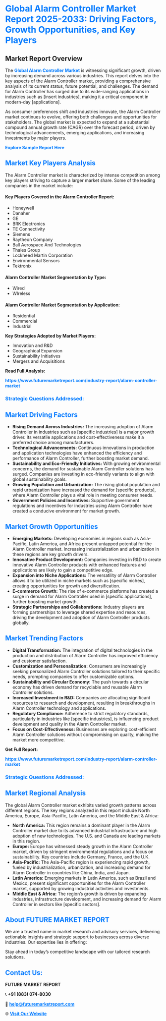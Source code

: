 <h1 style="color: #007BFF;">Global Alarm Controller Market Report 2025-2033: Driving Factors, Growth Opportunities, and Key Players</h1>

<section id="overview">
<h2>Market Report Overview</h2>
<p>The <a href="https://www.futuremarketreport.com/industry-report/alarm-controller-market" style="color: #007BFF; text-decoration: none;"><strong>Global Alarm Controller Market</strong></a> is witnessing significant growth, driven by increasing demand across various industries. This report delves into the key aspects of the Alarm Controller market, providing a comprehensive analysis of its current status, future potential, and challenges. The demand for Alarm Controller has surged due to its wide-ranging applications in industries such as [insert industries], making it a critical component in modern-day [applications].</p>
<p>As consumer preferences shift and industries innovate, the Alarm Controller market continues to evolve, offering both challenges and opportunities for stakeholders. The global market is expected to expand at a substantial compound annual growth rate (CAGR) over the forecast period, driven by technological advancements, emerging applications, and increasing investments by major players.</p>
</section>

<section id="overview">
<p><a href="https://www.futuremarketreport.com/request-sample/reportId=103310" style="color: #007BFF; text-decoration: none;"><strong>Explore Sample Report Here</strong></a></p>
</section>

<section id="key-players">
<h2 style="color: #007BFF;">Market Key Players Analysis</h2>
<p>The Alarm Controller market is characterized by intense competition among key players striving to capture a larger market share. Some of the leading companies in the market include:</p>
<h4>Key Players Covered in the Alarm Controller Report:</h4>
<ul><li>Honeywell</li><li>Danaher</li><li>GE</li><li>BRK Electronics</li><li>TE Connectivity</li><li>Siemens</li><li>Raytheon Company</li><li>Ball Aerospace And Technologies</li><li>Thales Group</li><li>Lockheed Martin Corporation</li><li>Environmental Sensors</li><li>Tektronix</li></ul>
<h4>Alarm Controller Market Segmentation by Type:</h4>
<ul><li>Wired</li><li>WIreless</li></ul>

<h4>Alarm Controller Market Segmentation by Application:</h4>
<ul><li>Residential</li><li>Commercial</li><li>Industrial</li></ul>
<p><strong>Key Strategies Adopted by Market Players:</strong></p>
<ul>
<li>Innovation and R&D</li>
<li>Geographical Expansion</li>
<li>Sustainability Initiatives</li>
<li>Mergers and Acquisitions</li>
</ul>
</section>

<section>
<p><strong>Read Full Analysis: </strong></p><a href="https://www.futuremarketreport.com/industry-report/alarm-controller-market" style="color: #007BFF; text-decoration: none;"><strong>https://www.futuremarketreport.com/industry-report/alarm-controller-market</strong></a>
<h3 style="color: #007BFF;">Strategic Questions Addressed:</h3>
</section>

<section id="driving-factors">
<h2 style="color: #007BFF;">Market Driving Factors</h2>
<ul>
<li><strong>Rising Demand Across Industries:</strong> The increasing adoption of Alarm Controller in industries such as [specific industries] is a major growth driver. Its versatile applications and cost-effectiveness make it a preferred choice among manufacturers.</li>
<li><strong>Technological Advancements:</strong> Continuous innovations in production and application technologies have enhanced the efficiency and performance of Alarm Controller, further boosting market demand.</li>
<li><strong>Sustainability and Eco-Friendly Initiatives:</strong> With growing environmental concerns, the demand for sustainable Alarm Controller solutions has surged. Companies are investing in eco-friendly variants to align with global sustainability goals.</li>
<li><strong>Growing Population and Urbanization:</strong> The rising global population and rapid urbanization have increased the demand for [specific products], where Alarm Controller plays a vital role in meeting consumer needs.</li>
<li><strong>Government Policies and Incentives:</strong> Supportive government regulations and incentives for industries using Alarm Controller have created a conducive environment for market growth.</li>
</ul>
</section>

<section id="growth-opportunities">
<h2 style="color: #007BFF;">Market Growth Opportunities</h2>
<ul>
<li><strong>Emerging Markets:</strong> Developing economies in regions such as Asia-Pacific, Latin America, and Africa present untapped potential for the Alarm Controller market. Increasing industrialization and urbanization in these regions are key growth drivers.</li>
<li><strong>Innovative Product Development:</strong> Companies investing in R&D to create innovative Alarm Controller products with enhanced features and applications are likely to gain a competitive edge.</li>
<li><strong>Expansion into Niche Applications:</strong> The versatility of Alarm Controller allows it to be utilized in niche markets such as [specific niches], creating opportunities for growth and diversification.</li>
<li><strong>E-commerce Growth:</strong> The rise of e-commerce platforms has created a surge in demand for Alarm Controller used in [specific applications], further boosting market growth.</li>
<li><strong>Strategic Partnerships and Collaborations:</strong> Industry players are forming partnerships to leverage shared expertise and resources, driving the development and adoption of Alarm Controller products globally.</li>
</ul>
</section>

<section id="trending-factors">
<h2 style="color: #007BFF;">Market Trending Factors</h2>
<ul>
<li><strong>Digital Transformation:</strong> The integration of digital technologies in the production and distribution of Alarm Controller has improved efficiency and customer satisfaction.</li>
<li><strong>Customization and Personalization:</strong> Consumers are increasingly seeking personalized Alarm Controller solutions tailored to their specific needs, prompting companies to offer customizable options.</li>
<li><strong>Sustainability and Circular Economy:</strong> The push towards a circular economy has driven demand for recyclable and reusable Alarm Controller solutions.</li>
<li><strong>Increased Investment in R&D:</strong> Companies are allocating significant resources to research and development, resulting in breakthroughs in Alarm Controller technology and applications.</li>
<li><strong>Regulatory Compliance:</strong> Adherence to strict regulatory standards, particularly in industries like [specific industries], is influencing product development and quality in the Alarm Controller market.</li>
<li><strong>Focus on Cost-Effectiveness:</strong> Businesses are exploring cost-efficient Alarm Controller solutions without compromising on quality, making the market more competitive.</li>
</ul>
</section>

<section>
<p><strong>Get Full Report: </strong></p><a href="https://www.futuremarketreport.com/industry-report/alarm-controller-market" style="color: #007BFF; text-decoration: none;"><strong>https://www.futuremarketreport.com/industry-report/alarm-controller-market</strong></a>
<h3 style="color: #007BFF;">Strategic Questions Addressed:</h3>
</section>


<section id="regional-analysis">
<h2 style="color: #007BFF;">Market Regional Analysis</h2>
<p>The global Alarm Controller market exhibits varied growth patterns across different regions. The key regions analyzed in this report include North America, Europe, Asia-Pacific, Latin America, and the Middle East & Africa:</p>
<ul>
<li><strong>North America:</strong> This region remains a dominant player in the Alarm Controller market due to its advanced industrial infrastructure and high adoption of new technologies. The U.S. and Canada are leading markets in this region.</li>
<li><strong>Europe:</strong> Europe has witnessed steady growth in the Alarm Controller market, driven by stringent environmental regulations and a focus on sustainability. Key countries include Germany, France, and the U.K.</li>
<li><strong>Asia-Pacific:</strong> The Asia-Pacific region is experiencing rapid growth, fueled by industrialization, urbanization, and increasing demand for Alarm Controller in countries like China, India, and Japan.</li>
<li><strong>Latin America:</strong> Emerging markets in Latin America, such as Brazil and Mexico, present significant opportunities for the Alarm Controller market, supported by growing industrial activities and investments.</li>
<li><strong>Middle East & Africa:</strong> The region’s growth is driven by expanding industries, infrastructure development, and increasing demand for Alarm Controller in sectors like [specific sectors].</li>
</ul>
</section>

<footer>
<h2 style="color: #007BFF;">About FUTURE MARKET REPORT</h2>
<p>We are a trusted name in market research and advisory services, delivering actionable insights and strategic support to businesses across diverse industries. Our expertise lies in offering:</p>

<p>Stay ahead in today’s competitive landscape with our tailored research solutions.</p>

<h2 style="color: #007BFF;">Contact Us:</h2>
<p><strong>FUTURE MARKET REPORT</strong></p>
<p>📞 <strong>+91 (883) 074-8030</strong></p>
<p>📧 <strong><a href="mailto:help@futuremarketreport.com" style="color: #007BFF;">help@futuremarketreport.com</a></strong></p>
<p>🌐 <strong><a href="https://www.futuremarketreport.com/" style="color: #007BFF;">Visit Our Website</a></strong></p>
</footer>